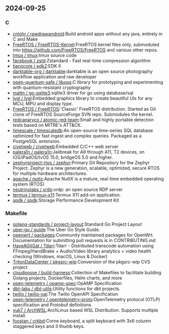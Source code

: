## 2024-09-25

### C

* [cnlohr / rawdrawandroid](https://github.com/cnlohr/rawdrawandroid):Build android apps without any java, entirely in C and Make
* [FreeRTOS / FreeRTOS-Kernel](https://github.com/FreeRTOS/FreeRTOS-Kernel):FreeRTOS kernel files only, submoduled into https://github.com/FreeRTOS/FreeRTOS and various other repos.
* [tmux / tmux](https://github.com/tmux/tmux):tmux source code
* [facebook / zstd](https://github.com/facebook/zstd):Zstandard - Fast real-time compression algorithm
* [tianocore / edk2](https://github.com/tianocore/edk2):EDK II
* [darktable-org / darktable](https://github.com/darktable-org/darktable):darktable is an open source photography workflow application and raw developer
* [open-quantum-safe / liboqs](https://github.com/open-quantum-safe/liboqs):C library for prototyping and experimenting with quantum-resistant cryptography
* [mattn / go-sqlite3](https://github.com/mattn/go-sqlite3):sqlite3 driver for go using database/sql
* [lvgl / lvgl](https://github.com/lvgl/lvgl):Embedded graphics library to create beautiful UIs for any MCU, MPU and display type.
* [FreeRTOS / FreeRTOS](https://github.com/FreeRTOS/FreeRTOS):'Classic' FreeRTOS distribution. Started as Git clone of FreeRTOS SourceForge SVN repo. Submodules the kernel.
* [redcanaryco / atomic-red-team](https://github.com/redcanaryco/atomic-red-team):Small and highly portable detection tests based on MITRE's ATT&CK.
* [timescale / timescaledb](https://github.com/timescale/timescaledb):An open-source time-series SQL database optimized for fast ingest and complex queries. Packaged as a PostgreSQL extension.
* [civetweb / civetweb](https://github.com/civetweb/civetweb):Embedded C/C++ web server
* [palera1n / palera1n](https://github.com/palera1n/palera1n):Jailbreak for A8 through A11, T2 devices, on iOS/iPadOS/tvOS 15.0, bridgeOS 5.0 and higher.
* [zephyrproject-rtos / zephyr](https://github.com/zephyrproject-rtos/zephyr):Primary Git Repository for the Zephyr Project. Zephyr is a new generation, scalable, optimized, secure RTOS for multiple hardware architectures.
* [apache / nuttx](https://github.com/apache/nuttx):Apache NuttX is a mature, real-time embedded operating system (RTOS)
* [neutrinolabs / xrdp](https://github.com/neutrinolabs/xrdp):xrdp: an open source RDP server
* [termux / termux-x11](https://github.com/termux/termux-x11):Termux X11 add-on application.
* [spdk / spdk](https://github.com/spdk/spdk):Storage Performance Development Kit

### Makefile

* [golang-standards / project-layout](https://github.com/golang-standards/project-layout):Standard Go Project Layout
* [uber-go / guide](https://github.com/uber-go/guide):The Uber Go Style Guide.
* [openwrt / packages](https://github.com/openwrt/packages):Community maintained packages for OpenWrt. Documentation for submitting pull requests is in CONTRIBUTING.md
* [HaveAGitGat / Tdarr](https://github.com/HaveAGitGat/Tdarr):Tdarr - Distributed transcode automation using FFmpeg/HandBrake + Audio/Video library analytics + video health checking (Windows, macOS, Linux & Docker)
* [TritonDataCenter / pkgsrc-wip](https://github.com/TritonDataCenter/pkgsrc-wip):Conversion of the pkgsrc-wip CVS project
* [cloudposse / build-harness](https://github.com/cloudposse/build-harness):Collection of Makefiles to facilitate building Golang projects, Dockerfiles, Helm charts, and more
* [open-telemetry / opamp-spec](https://github.com/open-telemetry/opamp-spec):OpAMP Specification
* [dbt-labs / dbt-utils](https://github.com/dbt-labs/dbt-utils):Utility functions for dbt projects.
* [twilio / twilio-oai](https://github.com/twilio/twilio-oai):The Twilio OpenAPI Specification
* [open-telemetry / opentelemetry-proto](https://github.com/open-telemetry/opentelemetry-proto):OpenTelemetry protocol (OTLP) specification and Protobuf definitions
* [yuk7 / ArchWSL](https://github.com/yuk7/ArchWSL):ArchLinux based WSL Distribution. Supports multiple install.
* [foostan / crkbd](https://github.com/foostan/crkbd):Corne keyboard, a split keyboard with 3x6 column staggered keys and 3 thumb keys.
